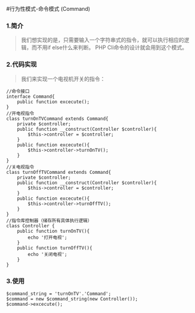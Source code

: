 #行为性模式-命令模式 (Command)

### 1.简介
> 我们想实现的是，只需要输入一个字符串式的指令，就可以执行相应的逻辑，而不用if else什么来判断。
PHP Cli命令的设计就会用到这个模式。

### 2.代码实现
> 我们来实现一个电视机开关的指令：
```
//命令接口
interface Command{
    public function excecute();
}
//开电视指令
class turnOnTVCommand extends Command{
    private $controller;
    public function __construct(Controller $controller){
        $this->controller = $controller;
    }
    public function excecute(){
        $this->controller->turnOnTV();
    }
}
//关电视指令
class turnOffTVCommand extends Command{
    private $controller;
    public function __construct(Controller $controller){
        $this->controller = $controller;
    }
    public function excecute(){
        $this->controller->turnOffTV();
    }
}
//指令库控制器（储存所有具体执行逻辑）
class Controller {
    public function turnOnTV(){
        echo '打开电视';
    }
    public function turnOffTV(){
        echo '关闭电视';
    }
}
```

### 3.使用
```
$command_string = 'turnOnTV'.'Command';
$command = new $command_string(new Controller());
$command->excecute();
```
